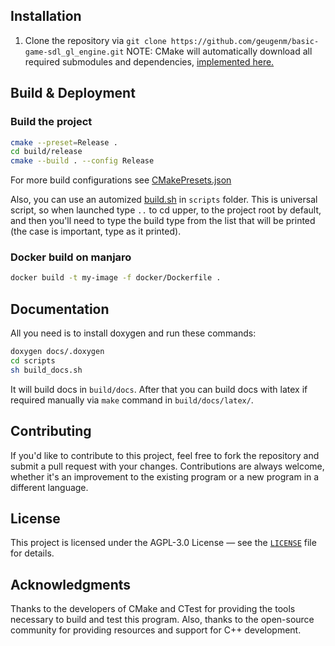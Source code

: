 ## Installation

1. Clone the repository
   via `git clone https://github.com/geugenm/basic-game-sdl_gl_engine.git`
   NOTE: CMake will automatically download all required submodules and
   dependencies, [implemented here.](https://github.com/geugenm/basic-game-sdl_gl_engine/blob/main/cmake/git_update_submodules.cmake)

## Build & Deployment

### Build the project

```bash
cmake --preset=Release .
cd build/release
cmake --build . --config Release
```

For more build configurations
see [CMakePresets.json](https://github.com/geugenm/sdl-overview/blob/master/CMakePresets.json)

Also,
you can use an
automized [build.sh](https://github.com/geugenm/sdl-overview/blob/master/scripts/build.sh)
in `scripts` folder. This is universal script, so when launched type `..` to cd
upper, to the project root by default,
and then you'll need to type the build type from the list that will be printed
(the case is important, type as it printed).

### Docker build on manjaro

```bash
docker build -t my-image -f docker/Dockerfile .
```

## Documentation

All you need is to install doxygen and run these commands:

```bash
doxygen docs/.doxygen
cd scripts
sh build_docs.sh
```

It will build docs in `build/docs`. After that you can build docs with latex if
required manually via `make` command in `build/docs/latex/`.

## Contributing

If you'd like to contribute to this project, feel free to fork the repository
and submit a pull request with your
changes.
Contributions are always welcome,
whether it's an improvement to the existing program or a new program in a
different language.

## License

This project is licensed under the AGPL-3.0 License — see
the [`LICENSE`](https://github.com/geugenm/basic-game-sdl_gl_engine/blob/main/LICENSE.md)
file for details.

## Acknowledgments

Thanks to the developers of CMake and CTest for providing the tools necessary to
build and test this program. Also,
thanks to the open-source community for providing resources and support for C++
development.